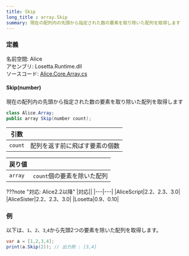 ```yaml
---
title: Skip
long_title : array.Skip
summary: 現在の配列内の先頭から指定された数の要素を取り除いた配列を取得します
---
```


### 定義
名前空間: Alice<br/>
アセンブリ: Losetta.Runtime.dll<br/>
ソースコード: [Alice.Core.Array.cs](https://github.com/WSOFT-Project/Losetta/blob/master/Losetta.Runtime/Core/Extension/Alice.Core.Array.cs)

#### Skip(number)

現在の配列内の先頭から指定された数の要素を取り除いた配列を取得します

```cs title="AliceScript"
class Alice.Array;
public array Skip(number count);
```

|引数| |
|-|-|
|`count`|配列を返す前に飛ばす要素の個数|

|戻り値| |
|-|-|
|`array`|`count`個の要素を除いた配列|

???note "対応: Alice2.2以降"
    |対応||
    |---|---|
    |AliceScript|2.2、2.3、3.0|
    |AliceSister|2.2、2.3、3.0|
    |Losetta|0.9、0.10|

### 例
以下は、`1`、`2`、`3`,`4`から先頭2つの要素を除いた配列を取得します。

```cs title="AliceScript"
var a = [1,2,3,4];
print(a.Skip(2)); // 出力例 : [3,4]
```
